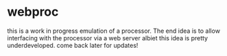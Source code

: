 # webproc
this is a work in progress emulation of a processor. The end idea is to allow interfacing with the processor via a web server albiet this idea is pretty underdeveloped. come back later for updates!